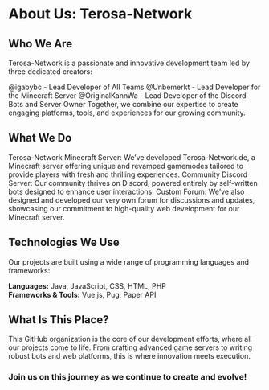 # About Us: Terosa-Network
## Who We Are
Terosa-Network is a passionate and innovative development team led by three dedicated creators:

@igabybc - Lead Developer of All Teams
@Unbemerkt - Lead Developer for the Minecraft Server
@OriginalKannWa - Lead Developer of the Discord Bots and Server Owner
Together, we combine our expertise to create engaging platforms, tools, and experiences for our growing community.

## What We Do

Terosa-Network Minecraft Server: We’ve developed Terosa-Network.de, a Minecraft server offering unique and revamped gamemodes tailored to provide players with fresh and thrilling experiences.
Community Discord Server: Our community thrives on Discord, powered entirely by self-written bots designed to enhance user interactions.
Custom Forum: We’ve also designed and developed our very own forum for discussions and updates, showcasing our commitment to high-quality web development for our Minecraft server.

## Technologies We Use
Our projects are built using a wide range of programming languages and frameworks:

**Languages:** Java, JavaScript, CSS, HTML, PHP   
**Frameworks & Tools:** Vue.js, Pug, Paper API

## What Is This Place?
This GitHub organization is the core of our development efforts, where all our projects come to life. From crafting advanced game servers to writing robust bots and web platforms, this is where innovation meets execution.

### Join us on this journey as we continue to create and evolve!

<!--

**Here are some ideas to get you started:**

🙋‍♀️ A short introduction - what is your organization all about?
🌈 Contribution guidelines - how can the community get involved?
👩‍💻 Useful resources - where can the community find your docs? Is there anything else the community should know?
🍿 Fun facts - what does your team eat for breakfast?
🧙 Remember, you can do mighty things with the power of [Markdown](https://docs.github.com/github/writing-on-github/getting-started-with-writing-and-formatting-on-github/basic-writing-and-formatting-syntax)
-->
